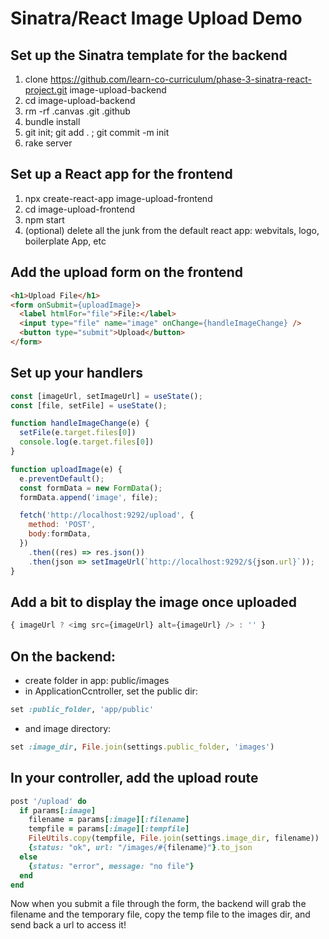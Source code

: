 # Sinatra/React Image Upload Demo

## Set up the Sinatra template for the backend
1. clone https://github.com/learn-co-curriculum/phase-3-sinatra-react-project.git image-upload-backend
1. cd image-upload-backend
1. rm -rf .canvas .git .github
1. bundle install
1. git init; git add . ; git commit -m init
1. rake server

## Set up a React app for the frontend
1. npx create-react-app image-upload-frontend
1. cd image-upload-frontend
1. npm start
1. (optional) delete all the junk from the default react app:
	webvitals, logo, boilerplate App, etc

## Add the upload form on the frontend
```html
<h1>Upload File</h1>
<form onSubmit={uploadImage}>
  <label htmlFor="file">File:</label>
  <input type="file" name="image" onChange={handleImageChange} />
  <button type="submit">Upload</button>
</form>
```

## Set up your handlers
```js
const [imageUrl, setImageUrl] = useState();
const [file, setFile] = useState();

function handleImageChange(e) {
  setFile(e.target.files[0])
  console.log(e.target.files[0])
}

function uploadImage(e) {
  e.preventDefault();
  const formData = new FormData();
  formData.append('image', file);

  fetch('http://localhost:9292/upload', {
    method: 'POST',
    body:formData,
  })
    .then((res) => res.json())
    .then(json => setImageUrl(`http://localhost:9292/${json.url}`));
}
```

## Add a bit to display the image once uploaded
```js
{ imageUrl ? <img src={imageUrl} alt={imageUrl} /> : '' }
```

## On the backend:
- create folder in app: public/images
- in ApplicationCcntroller, set the public dir:
```ruby
set :public_folder, 'app/public'
```
- and image directory:
```ruby
set :image_dir, File.join(settings.public_folder, 'images')
```

## In your controller, add the upload route
```ruby
post '/upload' do
  if params[:image]
    filename = params[:image][:filename]
    tempfile = params[:image][:tempfile]
    FileUtils.copy(tempfile, File.join(settings.image_dir, filename))
    {status: "ok", url: "/images/#{filename}"}.to_json
  else
    {status: "error", message: "no file"}
  end
end
```

Now when you submit a file through the form, the backend will grab the filename and the temporary file, copy the temp file to the images dir, and send back a url to access it!
